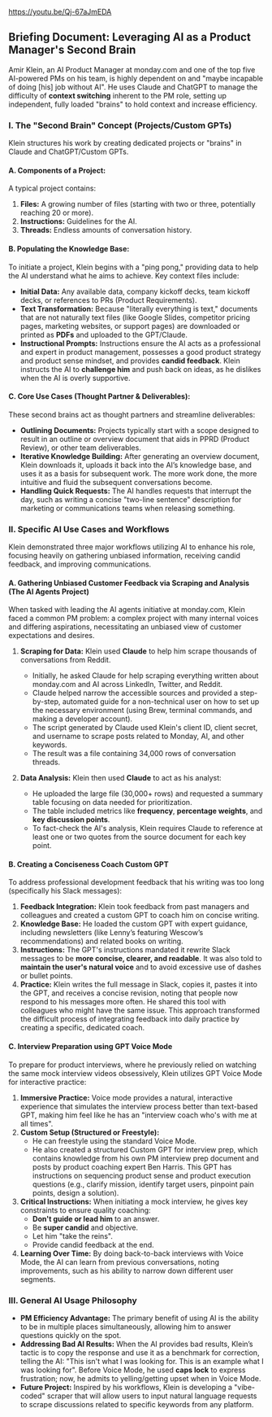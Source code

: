 https://youtu.be/Qj-67aJmEDA

## Briefing Document: Leveraging AI as a Product Manager's Second Brain

Amir Klein, an AI Product Manager at monday.com and one of the top five AI-powered PMs on his team, is highly dependent on and "maybe incapable of doing [his] job without AI". He uses Claude and ChatGPT to manage the difficulty of **context switching** inherent to the PM role, setting up independent, fully loaded "brains" to hold context and increase efficiency.

### I. The "Second Brain" Concept (Projects/Custom GPTs)

Klein structures his work by creating dedicated projects or "brains" in Claude and ChatGPT/Custom GPTs.

#### A. Components of a Project:
A typical project contains:
1.  **Files:** A growing number of files (starting with two or three, potentially reaching 20 or more).
2.  **Instructions:** Guidelines for the AI.
3.  **Threads:** Endless amounts of conversation history.

#### B. Populating the Knowledge Base:
To initiate a project, Klein begins with a "ping pong," providing data to help the AI understand what he aims to achieve. Key context files include:

*   **Initial Data:** Any available data, company kickoff decks, team kickoff decks, or references to PRs (Product Requirements).
*   **Text Transformation:** Because "literally everything is text," documents that are not naturally text files (like Google Slides, competitor pricing pages, marketing websites, or support pages) are downloaded or printed as **PDFs** and uploaded to the GPT/Claude.
*   **Instructional Prompts:** Instructions ensure the AI acts as a professional and expert in product management, possesses a good product strategy and product sense mindset, and provides **candid feedback**. Klein instructs the AI to **challenge him** and push back on ideas, as he dislikes when the AI is overly supportive.

#### C. Core Use Cases (Thought Partner & Deliverables):
These second brains act as thought partners and streamline deliverables:

*   **Outlining Documents:** Projects typically start with a scope designed to result in an outline or overview document that aids in PPRD (Product Review), or other team deliverables.
*   **Iterative Knowledge Building:** After generating an overview document, Klein downloads it, uploads it back into the AI’s knowledge base, and uses it as a basis for subsequent work. The more work done, the more intuitive and fluid the subsequent conversations become.
*   **Handling Quick Requests:** The AI handles requests that interrupt the day, such as writing a concise "two-line sentence" description for marketing or communications teams when releasing something.

### II. Specific AI Use Cases and Workflows

Klein demonstrated three major workflows utilizing AI to enhance his role, focusing heavily on gathering unbiased information, receiving candid feedback, and improving communications.

#### A. Gathering Unbiased Customer Feedback via Scraping and Analysis (The AI Agents Project)

When tasked with leading the AI agents initiative at monday.com, Klein faced a common PM problem: a complex project with many internal voices and differing aspirations, necessitating an unbiased view of customer expectations and desires.

1.  **Scraping for Data:** Klein used **Claude** to help him scrape thousands of conversations from Reddit.
    *   Initially, he asked Claude for help scraping everything written about monday.com and AI across LinkedIn, Twitter, and Reddit.
    *   Claude helped narrow the accessible sources and provided a step-by-step, automated guide for a non-technical user on how to set up the necessary environment (using Brew, terminal commands, and making a developer account).
    *   The script generated by Claude used Klein's client ID, client secret, and username to scrape posts related to Monday, AI, and other keywords.
    *   The result was a file containing 34,000 rows of conversation threads.

2.  **Data Analysis:** Klein then used **Claude** to act as his analyst:
    *   He uploaded the large file (30,000+ rows) and requested a summary table focusing on data needed for prioritization.
    *   The table included metrics like **frequency**, **percentage weights**, and **key discussion points**.
    *   To fact-check the AI's analysis, Klein requires Claude to reference at least one or two quotes from the source document for each key point.

#### B. Creating a Conciseness Coach Custom GPT

To address professional development feedback that his writing was too long (specifically his Slack messages):

1.  **Feedback Integration:** Klein took feedback from past managers and colleagues and created a custom GPT to coach him on concise writing.
2.  **Knowledge Base:** He loaded the custom GPT with expert guidance, including newsletters (like Lenny’s featuring Wescow’s recommendations) and related books on writing.
3.  **Instructions:** The GPT's instructions mandated it rewrite Slack messages to be **more concise, clearer, and readable**. It was also told to **maintain the user's natural voice** and to avoid excessive use of dashes or bullet points.
4.  **Practice:** Klein writes the full message in Slack, copies it, pastes it into the GPT, and receives a concise revision, noting that people now respond to his messages more often. He shared this tool with colleagues who might have the same issue. This approach transformed the difficult process of integrating feedback into daily practice by creating a specific, dedicated coach.

#### C. Interview Preparation using GPT Voice Mode

To prepare for product interviews, where he previously relied on watching the same mock interview videos obsessively, Klein utilizes GPT Voice Mode for interactive practice:

1.  **Immersive Practice:** Voice mode provides a natural, interactive experience that simulates the interview process better than text-based GPT, making him feel like he has an "interview coach who's with me at all times".
2.  **Custom Setup (Structured or Freestyle):**
    *   He can freestyle using the standard Voice Mode.
    *   He also created a structured Custom GPT for interview prep, which contains knowledge from his own PM interview prep document and posts by product coaching expert Ben Harris. This GPT has instructions on sequencing product sense and product execution questions (e.g., clarify mission, identify target users, pinpoint pain points, design a solution).
3.  **Critical Instructions:** When initiating a mock interview, he gives key constraints to ensure quality coaching:
    *   **Don't guide or lead him** to an answer.
    *   Be **super candid** and objective.
    *   Let him "take the reins".
    *   Provide candid feedback at the end.
4.  **Learning Over Time:** By doing back-to-back interviews with Voice Mode, the AI can learn from previous conversations, noting improvements, such as his ability to narrow down different user segments.

### III. General AI Usage Philosophy

*   **PM Efficiency Advantage:** The primary benefit of using AI is the ability to be in multiple places simultaneously, allowing him to answer questions quickly on the spot.
*   **Addressing Bad AI Results:** When the AI provides bad results, Klein’s tactic is to copy the response and use it as a benchmark for correction, telling the AI: "This isn't what I was looking for. This is an example what I was looking for". Before Voice Mode, he used **caps lock** to express frustration; now, he admits to yelling/getting upset when in Voice Mode.
*   **Future Project:** Inspired by his workflows, Klein is developing a "vibe-coded" scraper that will allow users to input natural language requests to scrape discussions related to specific keywords from any platform.
